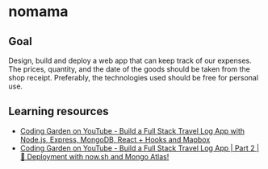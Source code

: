 # nomama

## Goal
Design, build and deploy a web app that can keep track of our expenses. The prices, quantity, and the date of the goods should be taken from the shop receipt. Preferably, the technologies used should be free for personal use. 

## Learning resources
* [Coding Garden on YouTube - Build a Full Stack Travel Log App with Node.js, Express, MongoDB, React + Hooks and Mapbox](https://www.youtube.com/watch?v=5pQsl9u_10M&t=2406s)
* [Coding Garden on YouTube - Build a Full Stack Travel Log App | Part 2 | 🚀 Deployment with now.sh and Mongo Atlas!](https://www.youtube.com/watch?v=pgEhYmJoS2o)
